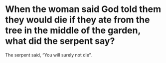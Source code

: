 # When the woman said God told them they would die if they ate from the tree in the middle of the garden, what did the serpent say?

The serpent said, “You will surely not die”.
